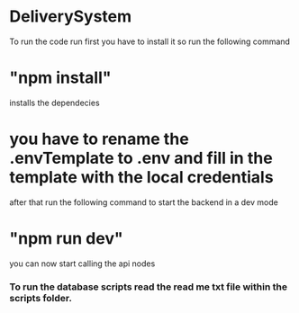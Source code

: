 # DeliverySystem
 To run the code run
 first you have to install it so run the following command
# "npm install"
installs the dependecies
# you have to rename the .envTemplate to .env and fill in the template with the local credentials
after that run the following command to start the backend in a dev mode
# "npm run dev"
you can now start calling the api nodes
### To run the database scripts read the read me txt file within the scripts folder.
